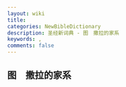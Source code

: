```yaml
---
layout: wiki
title: 
categories: NewBibleDictionary
description: 圣经新词典 - 图　撒拉的家系
keywords: , 
comments: false
---
```


## 图　撒拉的家系










